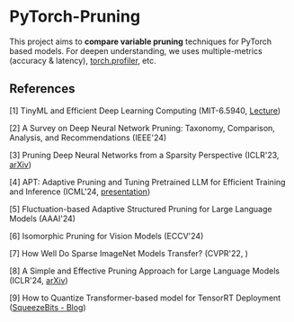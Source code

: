 # PyTorch-Pruning

This project aims to **compare variable pruning** techniques for PyTorch based models. For deepen understanding, we uses multiple-metrics (accuracy & latency), [torch.profiler](https://docs.pytorch.org/tutorials/recipes/recipes/profiler_recipe.html), etc.

## References

[1] TinyML and Efficient Deep Learning Computing (MIT-6.5940, [Lecture](https://hanlab.mit.edu/courses/2024-fall-65940))

[2] A Survey on Deep Neural Network Pruning: Taxonomy, Comparison, Analysis, and Recommendations (IEEE'24)

[3] Pruning Deep Neural Networks from a Sparsity Perspective (ICLR'23, [arXiv](https://arxiv.org/abs/2302.05601))

[4] APT: Adaptive Pruning and Tuning Pretrained LLM for Efficient Training and Inference (ICML'24, [presentation](https://icml.cc/virtual/2024/oral/35453))

[5] Fluctuation-based Adaptive Structured Pruning for Large Language Models (AAAI'24)

[6] Isomorphic Pruning for Vision Models (ECCV'24)

[7] How Well Do Sparse ImageNet Models Transfer? (CVPR'22, )

[8] A Simple and Effective Pruning Approach for Large Language Models (ICLR'24, [arXiv](https://arxiv.org/abs/2306.11695))

[9] How to Quantize Transformer-based model for TensorRT Deployment ([SqueezeBits - Blog](https://blog.squeezebits.com/how-to-quantize-transformerbased-model-for-tensorrt-deployment-55802))